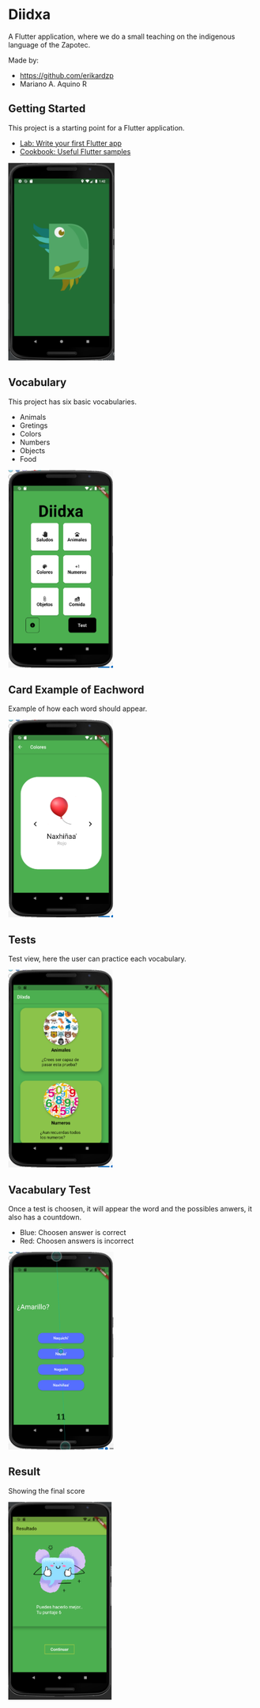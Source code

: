 # Diidxa

A Flutter application, where we do a small teaching on the indigenous language of the
Zapotec.

Made by: 
- https://github.com/erikardzp
- Mariano A. Aquino R 

## Getting Started

This project is a starting point for a Flutter application.

- [Lab: Write your first Flutter app](https://flutter.dev/docs/get-started/codelab)
- [Cookbook: Useful Flutter samples](https://flutter.dev/docs/cookbook)

<img height="400" src="https://github.com/erikardzp/diidxa_app/blob/master/website/diixda.png" alt="Diidxa logo app"/>

## Vocabulary

This project has six basic vocabularies.
- Animals
- Gretings
- Colors
- Numbers
- Objects
- Food

<img height="400" src="https://github.com/erikardzp/diidxa_app/blob/master/website/diixda_1.png" alt="Diidxa vocabulary screen"/>

## Card Example of Eachword

Example of how each word should appear.

<img height="400" src="https://github.com/erikardzp/diidxa_app/blob/master/website/diixda_2.png" alt="Diidxa card example screen"/>

## Tests
Test view, here the user can practice each vocabulary.

<img height="400" src="https://github.com/erikardzp/diidxa_app/blob/master/website/diixda_3.png" alt="Diidxa card example screen"/>

## Vacabulary Test
Once a test is choosen, it will appear the word and the possibles anwers, it also has a countdown.
- Blue: Choosen answer is correct
- Red: Choosen answers is incorrect

<img height="400" src="https://github.com/erikardzp/diidxa_app/blob/master/website/diixda_4.png" alt="Diidxa card example screen"/>

## Result
Showing the final score 

<img height="400" src="https://github.com/erikardzp/diidxa_app/blob/master/website/diixda_5.png" alt="Diidxa card example screen"/>

